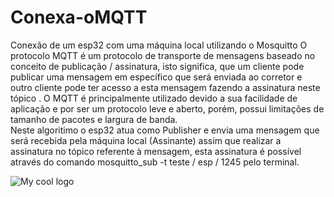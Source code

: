 # Conexa-oMQTT
Conexão de um esp32 com uma máquina local utilizando o Mosquitto
O protocolo MQTT é um protocolo de transporte de mensagens baseado no conceito de publicação / assinatura, isto significa, que um cliente pode publicar uma mensagem em específico que será enviada ao corretor e outro cliente pode ter acesso a esta mensagem fazendo a assinatura neste tópico . O MQTT é principalmente utilizado devido a sua facilidade de aplicação e por ser um protocolo leve e aberto, porém, possui limitações de tamanho de pacotes e largura de banda.  
Neste algoritimo o esp32 atua como Publisher e envia uma mensagem que será recebida pela máquina local (Assinante) assim que realizar a assinatura no tópico referente à mensagem, esta assinatura é possível através do comando mosquitto_sub -t teste / esp / 1245 pelo terminal.

<img scr="raissa/imagens/mqtt.mosquito.png" alt="My cool logo">
